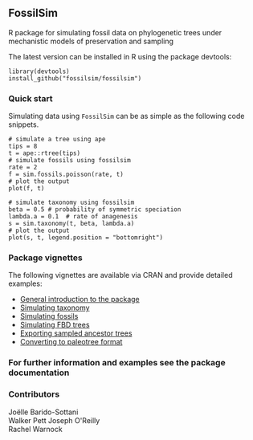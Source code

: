 ## FossilSim

R package for simulating fossil data on phylogenetic trees under mechanistic models of preservation and sampling

The latest version can be installed in R using the package devtools:

    library(devtools)
    install_github("fossilsim/fossilsim")

### Quick start

Simulating data using `FossilSim` can be as simple as the following code snippets.

```{r}
# simulate a tree using ape
tips = 8
t = ape::rtree(tips)
# simulate fossils using fossilsim
rate = 2
f = sim.fossils.poisson(rate, t)  
# plot the output
plot(f, t)
```

```{r}
# simulate taxonomy using fossilsim
beta = 0.5 # probability of symmetric speciation
lambda.a = 0.1  # rate of anagenesis
s = sim.taxonomy(t, beta, lambda.a)  
# plot the output
plot(s, t, legend.position = "bottomright")
```

### Package vignettes

The following vignettes are available via CRAN and provide detailed examples:

* [General introduction to the package](https://cran.r-project.org/web/packages/FossilSim/vignettes/intro.html)
* [Simulating taxonomy](https://cran.r-project.org/web/packages/FossilSim/vignettes/taxonomy.html)
* [Simulating fossils](https://cran.r-project.org/web/packages/FossilSim/vignettes/fossils.html)
* [Simulating FBD trees](https://cran.r-project.org/web/packages/FossilSim/vignettes/simfbd.html)
* [Exporting sampled ancestor trees](https://cran.r-project.org/web/packages/FossilSim/vignettes/SAtree.html)
* [Converting to paleotree format](https://cran.r-project.org/web/packages/FossilSim/vignettes/paleotree.html)

### For further information and examples see the package documentation

### Contributors
Joëlle Barido-Sottani  
Walker Pett
Joseph O'Reilly  
Rachel Warnock


